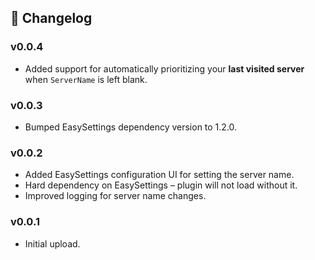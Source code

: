 ## 📜 Changelog

### v0.0.4
- Added support for automatically prioritizing your **last visited server** when `ServerName` is left blank.  

### v0.0.3
- Bumped EasySettings dependency version to 1.2.0.

### v0.0.2
- Added EasySettings configuration UI for setting the server name.  
- Hard dependency on EasySettings – plugin will not load without it.  
- Improved logging for server name changes.

### v0.0.1
- Initial upload.
